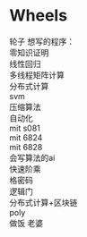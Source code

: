 # Wheels

 轮子
想写的程序：  
零知识证明  
线性回归  
多线程矩阵计算  
分布式计算  
svm  
压缩算法  
自动化  
mit s081  
mit 6824  
mit 6828  
会写算法的ai  
快速阶乘  
格密码  
逻辑门  
分布式计算+区块链  
poly  
做饭
老婆
